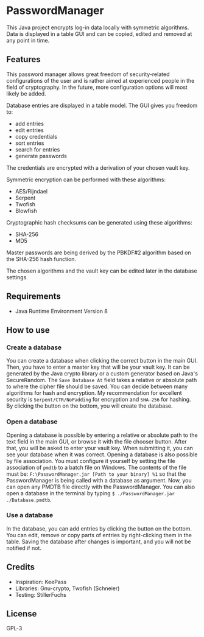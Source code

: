 # PasswordManager
This Java project encrypts log-in data locally with symmetric algorithms. Data is displayed in a table GUI and can be copied, edited and removed at any point in time. 

## Features
This password manager allows great freedom of security-related configurations of the user and is rather aimed at experienced people in the field of cryptography. In the future, more configuration options will most likely be added.

Database entries are displayed in a table model. The GUI gives you freedom to:
- add entries
- edit entries
- copy credentials
- sort entries
- search for entries
- generate passwords

The credentials are encrypted with a derivation of your chosen vault key.

Symmetric encryption can be performed with these algorithms:
- AES/Rijndael
- Serpent
- Twofish
- Blowfish

Cryptographic hash checksums can be generated using these algorithms:
- SHA-256
- MD5

Master passwords are being derived by the PBKDF#2 algorithm based on the SHA-256 hash function.

The chosen algorithms and the vault key can be edited later in the database settings.

## Requirements
- Java Runtime Environment Version 8

## How to use
### Create a database
You can create a database when clicking the correct button in the main GUI. Then, you have to enter a master key that will be your vault key. It can be generated by the Java crypto library or a custom generator based on Java's SecureRandom. The `Save Database At` field takes a relative or absolute path to where the cipher file should be saved. You can decide between many algorithms for hash and encryption. My recommendation for excellent security is `Serpent/CTR/NoPadding` for encryption and `SHA-256` for hashing. By clicking the button on the bottom, you will create the database.
### Open a database
Opening a database is possible by entering a relative or absolute path to the text field in the main GUI, or browse it with the file chooser button. After that, you will be asked to enter your vault key. When submitting it, you can see your database when it was correct.
Opening a database is also possible by file association. You must configure it yourself by setting the file association of `pmdtb` to a batch file on Windows. The contents of the file must be: `F:\PasswordManager.jar [Path to your binary] %1` so that the PasswordManager is being called with a database as argument. Now, you can open any PMDTB file directly with the PasswordManager.
You can also open a database in the terminal by typing `$ ./PasswordManager.jar ./Database.pmdtb`.
### Use a database
In the database, you can add entries by clicking the button on the bottom. You can edit, remove or copy parts of entries by right-clicking them in the table. Saving the database after changes is important, and you will not be notified if not. 

## Credits
- Inspiration: KeePass
- Libraries: Gnu-crypto, Twofish (Schneier)
- Testing: StillerFuchs

## License
GPL-3
